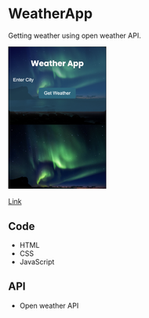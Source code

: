 # WeatherApp
Getting weather using open weather API.

<img src="https://github.com/sajal9922/My-portfolio/blob/main/Images/weather-app.png" alt="drawing" style="width:200px;"/>

[Link](https://sajal9922.github.io/WeatherApp/)

## Code

- HTML
- CSS
- JavaScript

## API

- Open weather API
